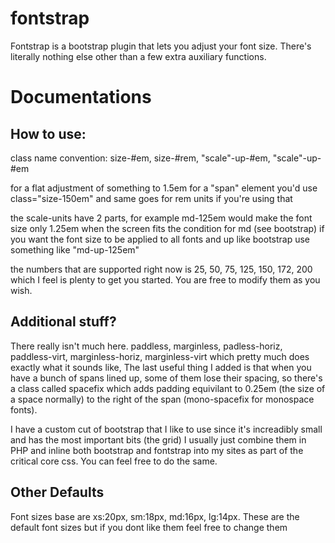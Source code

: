 # fontstrap
Fontstrap is a bootstrap plugin that lets you adjust your font size. There's literally nothing else other than a few extra auxiliary functions.

<h1>Documentations</h1>
<h2>How to use:</h2>
<p>class name convention: size-#em, size-#rem, "scale"-up-#em, "scale"-up-#em </p>
<p>for a flat adjustment of something to 1.5em for a "span" element you'd use class="size-150em" and same goes for rem units if you're using that</p>
<p>the scale-units have 2 parts, for example md-125em would make the font size only 1.25em when the screen fits the condition for md (see bootstrap) if you want the font size to be applied to all fonts and up like bootstrap use something like "md-up-125em"</p>
<p>the numbers that are supported right now is 25, 50, 75, 125, 150, 172, 200 which I feel is plenty to get you started. You are free to modify them as you wish.</p>

<h2>Additional stuff?</h2>
<p>There really isn't much here. paddless, marginless, padless-horiz, paddless-virt, marginless-horiz, marginless-virt which pretty much does exactly what it sounds like, The last useful thing I added is that when you have a bunch of spans lined up, some of them lose their spacing, so there's a class called spacefix which adds padding equivilant to 0.25em (the size of a space normally) to the right of the span (mono-spacefix for monospace fonts). </p>
<p>I have a custom cut of bootstrap that I like to use since it's increadibly small and has the most important bits (the grid) I usually just combine them in PHP and inline both bootstrap and fontstrap into my sites as part of the critical core css. You can feel free to do the same.</p>

<h2>Other Defaults</h2>
<p>Font sizes base are xs:20px, sm:18px, md:16px, lg:14px. These are the default font sizes but if you dont like them feel free to change them </p>